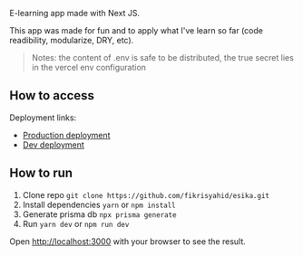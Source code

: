 E-learning app made with Next JS.

This app was made for fun and to apply what I've learn so far (code readibility, modularize, DRY, etc).

> Notes: the content of .env is safe to be distributed, the true secret lies in the vercel env configuration

## How to access

Deployment links:
- [Production deployment](https://esika.vercel.app/)
- [Dev deployment](https://esika-dev.vercel.app/)

## How to run

1. Clone repo `git clone https://github.com/fikrisyahid/esika.git`
2. Install dependencies `yarn` or `npm install`
3. Generate prisma db `npx prisma generate`
4. Run `yarn dev` or `npm run dev`

Open [http://localhost:3000](http://localhost:3000) with your browser to see the result.
